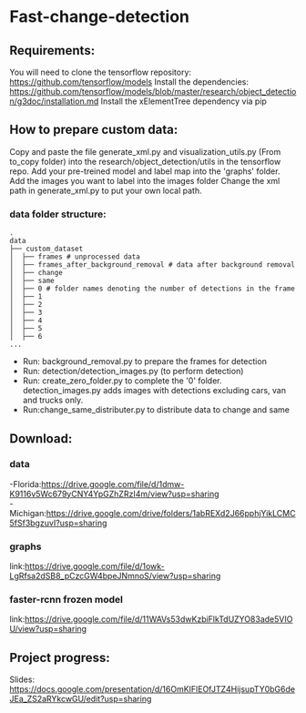 # Fast-change-detection

## Requirements:

You will need to clone the tensorflow repository: https://github.com/tensorflow/models
Install the dependencies: https://github.com/tensorflow/models/blob/master/research/object_detection/g3doc/installation.md
Install the xElementTree dependency via pip

## How to prepare custom data:

Copy and paste the file generate_xml.py and visualization_utils.py (From to_copy folder) into the research/object_detection/utils in the tensorflow repo.
Add your pre-treined model and label map into the 'graphs' folder.
Add the images you want to label into the images folder
Change the xml path in generate_xml.py to put your own local path.

### data folder structure:
    .
    data
    ├── custom_dataset
    │  ├── frames # unprocessed data 
    │  ├── frames_after_background_removal # data after background removal           
    │  ├── change           
    │  ├── same                  
    │  ├── 0 # folder names denoting the number of detections in the frame                
    │  ├── 1        
    │  ├── 2                   
    │  ├── 3                   
    │  ├── 4                   
    │  ├── 5                   
    │  ├── 6                   
    ...

- Run: background_removal.py to prepare the frames for detection
- Run: detection/detection_images.py (to perform detection)
- Run: create_zero_folder.py to complete the '0' folder. detection_images.py adds images with detections excluding cars, van and trucks only.
- Run:change_same_distributer.py to distribute data to change and same

## Download:

### data <br/>
-Florida:https://drive.google.com/file/d/1dmw-K9116v5Wc679yCNY4YpGZhZRzI4m/view?usp=sharing <br/>
-Michigan:https://drive.google.com/drive/folders/1abREXd2J66pphjYikLCMC5fSf3bgzuvI?usp=sharing

### graphs  <br/>
link:https://drive.google.com/file/d/1owk-LgRfsa2dSB8_pCzcGW4bpeJNmnoS/view?usp=sharing

### faster-rcnn frozen model <br/>
link:https://drive.google.com/file/d/11WAVs53dwKzbiFlkTdUZYO83ade5VIOU/view?usp=sharing

## Project progress:

Slides: https://docs.google.com/presentation/d/16OmKIFlEOfJTZ4HijsupTY0bG6deJEa_ZS2aRYkcwGU/edit?usp=sharing
